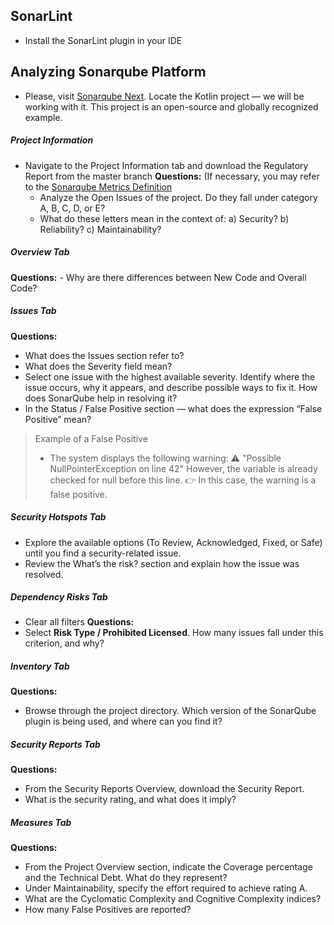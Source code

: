 

## SonarLint

- Install the SonarLint plugin in your IDE


## Analyzing Sonarqube Platform

- Please, visit [Sonarqube Next](https://next.sonarqube.com/sonarqube/projects). 
Locate the Kotlin project — we will be working with it.
This project is an open-source and globally recognized example.


##### Project Information

- Navigate to the Project Information tab and download the Regulatory Report from the master branch
**Questions:** 
(If necessary, you may refer to the [Sonarqube Metrics Definition](https://docs.sonarsource.com/sonarqube-server/user-guide/code-metrics/metrics-definition)
	- Analyze the Open Issues of the project. Do they fall under category A, B, C, D, or E?
	- What do these letters mean in the context of:
		a) Security?
		b) Reliability?
		c) Maintainability?

##### Overview Tab
**Questions:** 
	- Why are there differences between New Code and Overall Code?

##### Issues Tab
**Questions:** 
- What does the Issues section refer to?
- What does the Severity field mean?
- Select one issue with the highest available severity. Identify where the issue occurs, why it appears, and describe possible ways to fix it.
How does SonarQube help in resolving it?
- In the Status / False Positive section — what does the expression “False Positive” mean?

> Example of a False Positive
>    * The system displays the following warning:
>        ⚠️ "Possible NullPointerException on line 42"
>      However, the variable is already checked for null before this line.
>        👉 In this case, the warning is a false positive.


##### Security Hotspots Tab
- Explore the available options (To Review, Acknowledged, Fixed, or Safe) until you find a security-related issue.
- Review the What’s the risk? section and explain how the issue was resolved.

##### Dependency Risks Tab
- Clear all filters
**Questions:** 
- Select **Risk Type / Prohibited Licensed**. How many issues fall under this criterion, and why?

##### Inventory Tab
**Questions:** 
- Browse through the project directory. Which version of the SonarQube plugin is being used, and where can you find it?

##### Security Reports Tab
**Questions:** 
- From the Security Reports Overview, download the Security Report.
- What is the security rating, and what does it imply?

##### Measures Tab
**Questions:** 
- From the Project Overview section, indicate the Coverage percentage and the Technical Debt. What do they represent?
- Under Maintainability, specify the effort required to achieve rating A.
- What are the Cyclomatic Complexity and Cognitive Complexity indices?
- How many False Positives are reported?